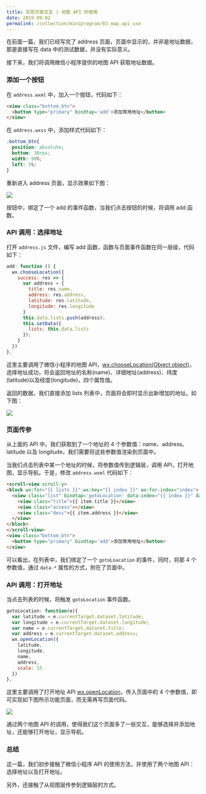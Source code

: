 ```yaml
---
title: 实现页面交互 | 地图 API 的使用
date: 2019-09-02
permalink: /collection/miniprogram/03_map_api_use
---
```


在前面一篇，我们已经写完了 address 页面，页面中显示的，并非是地址数据，那是直接写在 data 中的测试数据，并没有实际意义。

接下来，我们将调用微信小程序提供的地图 API 获取地址数据。

### 添加一个按钮
在 `address.wxml` 中，加入一个按钮，代码如下：

```html
<view class="bottom_btn">
  <button type="primary" bindtap='add'>添加常用地址</button>
</view>
```

在 `address.wxss` 中，添加样式代码如下：

```css
.bottom_btn{
  position: absolute;
  bottom: 30rpx;
  width: 90%;
  left: 5%;
}
```

重新进入 address 页面，显示效果如下图：

![](/image/collection/miniprogram/2019-09-02-21-25-30.png)

按钮中，绑定了一个 add 的事件函数，当我们点击按钮的时候，将调用 add 函数。

### API 调用：选择地址
打开 `address.js` 文件，编写 add 函数，函数与页面事件函数在同一层级，代码如下：

```js
add: function () {
  wx.chooseLocation({
    success: res => {
      var address = {
        title: res.name,
        address: res.address,
        latitude: res.latitude,
        longitude: res.longitude
      }
      this.data.lists.push(address);
      this.setData({
        lists: this.data.lists
      });
    }
  })
},
```

这里主要调用了微信小程序的地图 API，[wx.chooseLocation(Object object)](https://developers.weixin.qq.com/miniprogram/dev/api/location/wx.chooseLocation.html)，选择地址成功，将会返回地址的名称(name)、详细地址(address)、纬度(latitude)以及经度(longitude)，四个属性值。

返回的数据，我们直接添加 lists 列表中，页面将会即时显示出新增加的地址。如下图：

![](/image/collection/miniprogram/2019-09-02-21-40-05.png)

### 页面传参
从上面的 API 中，我们获取到了一个地址的 4 个参数值：name、address、latitude 以及 longitude，我们需要将这些参数值渲染到页面中。

当我们点击列表中某一个地址的时候，将参数值传到逻辑层，调用 API，打开地图，显示导航。于是，修改 `address.wxml` 代码如下：

```html
<scroll-view scroll-y>
<block wx:for="{{ lists }}" wx:key="{{ index }}" wx:for-index="index">
  <view class="list" bindtap='gotoLocation' data-index="{{ index }}" data-latitude="{{ item.latitude }}" data-longitude="{{ item.longitude }}" data-title="{{ item.title }}" data-address="{{ item.address }}" bindlongpress="del">
    <view class="title">{{ item.title }}</view>
    <view class="access"></view>
    <view class="desc">{{ item.address }}</view>
  </view>
</block>
</scroll-view>
<view class="bottom_btn">
  <button type="primary" bindtap='add'>添加常用地址</button>
</view>
```

可以看出，在列表中，我们绑定了一个 `gotoLoacation` 的事件，同时，将那 4 个参数值，通过 `data-*` 属性的方式，附在了页面中。

### API 调用：打开地址
当点击列表的时候，将触发 `gotoLocation` 事件函数。

```js
gotoLocation: function(e){
  var latitude = e.currentTarget.dataset.latitude;
  var longitude = e.currentTarget.dataset.longitude;
  var name = e.currentTarget.dataset.title;
  var address = e.currentTarget.dataset.address;
  wx.openLocation({
    latitude,
    longitude,
    name,
    address,
    scale: 15
  })
},
```

这里主要调用了打开地址 API  [wx.openLocation](https://developers.weixin.qq.com/miniprogram/dev/api/location/wx.openLocation.html)，传入页面中的 4 个参数值，即可实现如下图所示功能页面，而无需再写页面代码。

![](/image/collection/miniprogram/2019-09-02-21-54-57.png)

通过两个地图 API 的调用，使得我们这个页面多了一些交互，能够选择并添加地址，还能够打开地址，显示导航。

### 总结
这一篇，我们初步接触了微信小程序 API 的使用方法，并使用了两个地图 API：选择地址以及打开地址。

另外，还接触了从视图层传参到逻辑层的方式。
